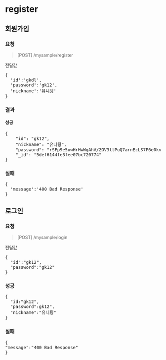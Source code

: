 # register

## 회원가입

### 요청
> [POST] /mysample/register

전달값

<pre>
{
  'id':'gkdl',
  'password':'gk12',
  'nickname':'유니팅'
}
</pre>

### 결과

#### 성공

<pre>
{
    "id": "gk12",
    "nickname": "유니팅",
    "password": "rSFp9e5uwHrHwWgAhV/ZGV3tlPuQ7arnEcLS7P6e0kvXwTqr8tspHEfp6hdjyWtx+xKr+uHo4mzmaGBVmoTfDA==",
    "_id": "5def6144fe3fee07bc720774"
}
</pre>

### 실패

<pre>
{
  'message':'400 Bad Response'
}
</pre>

## 로그인

### 요청
> [POST] /mysample/login

전달값

<pre>
{  
  "id":"gk12",
  "password":"gk12"
}
</pre>

### 성공

<pre>
{
  "id:"gk12",
  "password":gk12",
  "nickname":"유니팅"
}
</pre>

### 실패

<pre>
{
"message":"400 Bad Response"
}
</pre>
